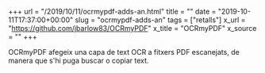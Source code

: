 +++
url = "/2019/10/11/ocrmypdf-adds-an.html"
title = ""
date = "2019-10-11T17:37:00+00:00"
slug = "ocrmypdf-adds-an"
tags = ["retalls"]
x_url = "https://github.com/jbarlow83/OCRmyPDF"
x_title = "OCRmyPDF"
x_source = ""
+++

OCRmyPDF afegeix una capa de text OCR a fitxers PDF escanejats, de manera que s'hi puga buscar o copiar text.

